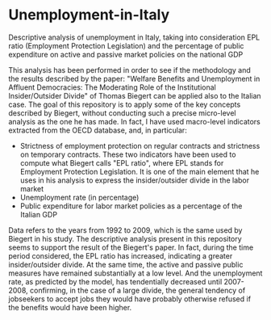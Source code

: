 # Unemployment-in-Italy
Descriptive analysis of unemployment in Italy, taking into consideration EPL ratio (Employment Protection Legislation) and the percentage of public expenditure on active and passive market policies on the national GDP

This analysis has been performed in order to see if the methodology and the results described by the paper: "Welfare Benefits and Unemployment in Affluent Democracies: The Moderating Role of the Institutional Insider/Outsider Divide" of Thomas Biegert can be applied also to the Italian case. The goal of this repository is to apply some of the key concepts described by Biegert, without conducting such a precise micro-level analysis as the one he has made. In fact, I have used macro-level indicators extracted from the OECD database, and, in particular:
- Strictness of employment protection on regular contracts and strictness on temporary contracts. These two indicators have been used to compute what Biegert calls "EPL ratio", where EPL stands for Employment Protection Legislation. It is one of the main element that he uses in his analysis to express the insider/outsider divide in the labor market
- Unemployment rate (in percentage)
- Public expenditure for labor market policies as a percentage of the Italian GDP

Data refers to the years from 1992 to 2009, which is the same used by Biegert in his study. The descriptive analysis present in this repository seems to support the result of the Biegert's paper. In fact, during the time period considered, the EPL ratio has increased, indicating a greater insider/outsider divide. At the same time, the active and passive public measures have remained substantially at a low level. And the unemployment rate, as predicted by the model, has tendentially decreased until 2007-2008, confirming, in the case of a large divide, the general tendency  of jobseekers to accept jobs they would have probably otherwise refused if the benefits would have been higher.
